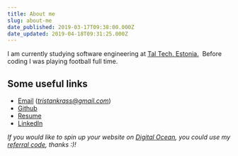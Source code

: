 ```yaml
---
title: About me
slug: about-me
date_published: 2019-03-17T09:38:00.000Z
date_updated: 2019-04-18T09:31:25.000Z
---
```


 I am currently studying software engineering at [Tal Tech, Estonia.](https://www.ttu.ee/en/)  Before coding I was playing football full time.

## Some useful links

- [Email](mailto:tristan@tristan.ee) (*tristankrass@gmail.com*)
- [Github](https://github.com/tristankrass)
- [Resume](https://www.tristan.biz/)
- [LinkedIn](https://www.linkedin.com/in/tristankrass/)

*If you would like to spin up your website on [Digital Ocean](https://m.do.co/c/948ab7228911), you could use my [referral code](https://m.do.co/c/948ab7228911), thanks :)!*
